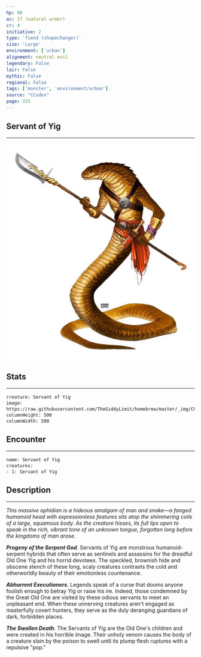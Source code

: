 ```yaml
---
hp: 90
ac: 17 (natural armor)
cr: 4
initiative: 2
type: 'fiend (shapechanger)'    
size: 'Large'
environment: ['urban']
alignment: neutral evil
legendary: False
lair: False
mythic: False
regional: False
tags: ['monster', 'environment/urban']
source: "CCodex"
page: 325
---
```


## Servant of Yig
---

![|600](https://raw.githubusercontent.com/TheGiddyLimit/homebrew/master/_img/CCodex/Servantofyig.jpg)

## Stats
---

```statblock
creature: Servant of Yig
image: https://raw.githubusercontent.com/TheGiddyLimit/homebrew/master/_img/CCodex/servantofyig_token.png
columnHeight: 500
columnWidth: 500
```

## Encounter
---

```encounter-table
name: Servant of Yig
creatures:
- 1: Servant of Yig
```

## Description
---
_This massive ophidian is a hideous amalgam of man and snake—a fanged humanoid head with expressionless features sits atop the shimmering coils of a large, squamous body. As the creature hisses, its full lips open to speak in the rich, vibrant tone of an unknown tongue, forgotten long before the kingdoms of man arose._

**_Progeny of the Serpent God_**. Servants of Yig are monstrous humanoid-serpent hybrids that often serve as sentinels and assassins for the dreadful Old One Yig and his horrid devotees. The speckled, brownish hide and obscene stench of these long, scaly creatures contrasts the cold and otherworldly beauty of their emotionless countenance.

**_Abhorrent Executioners_**. Legends speak of a curse that dooms anyone foolish enough to betray Yig or raise his ire. Indeed, those condemned by the Great Old One are visited by these odious servants to meet an unpleasant end. When these unnerving creatures aren't engaged as masterfully covert hunters, they serve as the duly deranging guardians of dark, forbidden places.

**_The Swollen Death_**. The Servants of Yig are the Old One's children and were created in his horrible image. Their unholy venom causes the body of a creature slain by the poison to swell until its plump flesh ruptures with a repulsive "pop."






